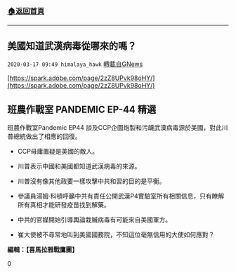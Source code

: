 ###  [:house:返回首頁](https://github.com/ourhimalayas/txt)
---

## 美國知道武漢病毒從哪來的嗎？
`2020-03-17 09:49 himalaya_hawk` [轉載自GNews](https://gnews.org/zh-hant/143246/)

[https://spark.adobe.com/page/2zZ8UPvk98oHY/](https://spark.adobe.com/page/2zZ8UPvk98oHY/)

## **班農作戰室 PANDEMIC EP-44 精選**

班農作戰室Pandemic EP44 談及CCP企圖炮製和污衊武漢病毒源於美國，對此川普總統做出了相應的回復。

- CCP毋庸置疑是美國的敵人。
- 川普表示中國和美國都知道武漢病毒的來源。
- 川普沒有像其他政要一樣攻擊中共和習的目的是平衡。




- 參議員湯姆·科頓呼籲中共有責任公開武漢P4實驗室所有相關信息，只有瞭解所有真相才能研發疫苗找到解藥。
- 中共的官媒開始引導輿論栽贓病毒有可能來自美國軍方。
- 崔大使被不尋常地叫到美國國務院，不知這位毫無信用的大使如何應對？




**編輯：【喜馬拉雅戰鷹團】**

0
